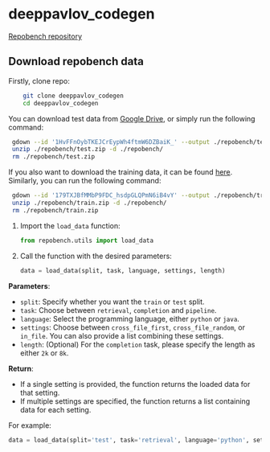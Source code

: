 # deeppavlov_codegen

[Repobench repository](https://github.com/Leolty/repobench)

## Download repobench data
Firstly, clone repo:
```bash
    git clone deeppavlov_codegen
    cd deeppavlov_codegen
```

You can download test data from [Google Drive](https://drive.google.com/file/d/1HvFFnOybTKEJCrEypWh4ftmW6DZBaiK_/view?usp=sharing), or simply run the following command:
   ```bash
    gdown --id '1HvFFnOybTKEJCrEypWh4ftmW6DZBaiK_' --output ./repobench/test.zip
    unzip ./repobench/test.zip -d ./repobench/
    rm ./repobench/test.zip
```

If you also want to download the training data, it can be found [here](https://drive.google.com/file/d/179TXJBfMMbP9FDC_hsdpGLQPmN6iB4vY/view?usp=sharing). Similarly, you can run the following command:
   ```bash
    gdown --id '179TXJBfMMbP9FDC_hsdpGLQPmN6iB4vY' --output ./repobench/train.zip
    unzip ./repobench/train.zip -d ./repobench/
    rm ./repobench/train.zip
```

1. Import the `load_data` function:
   ```python
   from repobench.utils import load_data
   ```

2. Call the function with the desired parameters:
   ```python
   data = load_data(split, task, language, settings, length)
   ```

**Parameters**:
- `split`: Specify whether you want the `train` or `test` split. 
- `task`: Choose between `retrieval`, `completion` and `pipeline`.
- `language`: Select the programming language, either `python` or `java`.
- `settings`: Choose between `cross_file_first`, `cross_file_random`, or `in_file`. You can also provide a list combining these settings.
- `length`: (Optional) For the `completion` task, please specify the length as either `2k` or `8k`.

**Return**:
- If a single setting is provided, the function returns the loaded data for that setting.
- If multiple settings are specified, the function returns a list containing data for each setting.

For example:
```python
data = load_data(split='test', task='retrieval', language='python', settings=['cross_file_first'])
```

